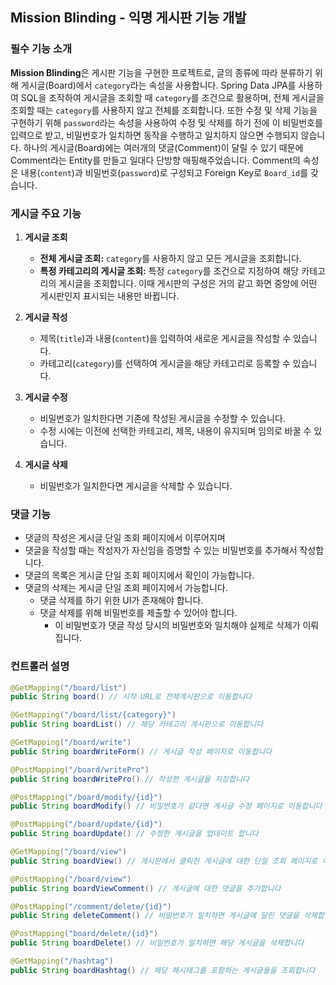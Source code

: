 ## Mission Blinding - 익명 게시판 기능 개발

### 필수 기능 소개

**Mission Blinding**은 게시판 기능을 구현한 프로젝트로, 글의 종류에 따라 분류하기 위해 게시글(Board)에서 `category`라는 속성을 사용합니다. Spring Data JPA를 사용하여 SQL을 조작하여 게시글을 조회할 때 `category`를 조건으로 활용하며, 전체 게시글을 조회할 때는 `category`를 사용하지 않고 전체를 조회합니다. 또한 수정 및 삭제 기능을 구현하기 위해 `password`라는 속성을 사용하여 수정 및 삭제를 하기 전에 이 비밀번호를 입력으로 받고, 비밀번호가 일치하면 동작을 수행하고 일치하지 않으면 수행되지 않습니다. 하나의 게시글(Board)에는 여러개의 댓글(Comment)이 달릴 수 있기 때문에 Comment라는 Entity를 만들고 일대다 단방향 매핑해주었습니다. Comment의 속성은 내용(`content`)과 비밀번호(`password`)로 구성되고 Foreign Key로 `Board_id`를 갖습니다.

### 게시글 주요 기능

1. **게시글 조회**
   - **전체 게시글 조회:** `category`를 사용하지 않고 모든 게시글을 조회합니다.
   - **특정 카테고리의 게시글 조회:** 특정 `category`를 조건으로 지정하여 해당 카테고리의 게시글을 조회합니다. 이때 게시판의 구성은 거의 같고 화면 중앙에 어떤 게시판인지 표시되는 내용만 바뀝니다.

2. **게시글 작성**
   - 제목(`title`)과 내용(`content`)을 입력하여 새로운 게시글을 작성할 수 있습니다.
   - 카테고리(`category`)를 선택하여 게시글을 해당 카테고리로 등록할 수 있습니다.

3. **게시글 수정**
   - 비밀번호가 일치한다면 기존에 작성된 게시글을 수정할 수 있습니다.
   - 수정 시에는 이전에 선택한 카테고리, 제목, 내용이 유지되며 임의로 바꿀 수 있습니다.

4. **게시글 삭제**
   - 비밀번호가 일치한다면 게시글을 삭제할 수 있습니다.

### 댓글 기능

- 댓글의 작성은 게시글 단일 조회 페이지에서 이루어지며
- 댓글을 작성할 때는 작성자가 자신임을 증명할 수 있는 비밀번호를 추가해서 작성합니다.
- 댓글의 목록은 게시글 단일 조회 페이지에서 확인이 가능합니다.
- 댓글의 삭제는 게시글 단일 조회 페이지에서 가능합니다.
  - 댓글 삭제를 하기 위한 UI가 존재해야 합니다.
  - 댓글 삭제를 위해 비밀번호를 제출할 수 있어야 합니다.
    - 이 비밀번호가 댓글 작성 당시의 비밀번호와 일치해야 실제로 삭제가 이뤄집니다.

### 컨트롤러 설명

```java
@GetMapping("/board/list")
public String board() // 시작 URL로 전체게시판으로 이동합니다

@GetMapping("/board/list/{category}")
public String boardList() // 해당 카테고리 게시판으로 이동합니다

@GetMapping("/board/write") 
public String boardWriteForm() // 게시글 작성 페이지로 이동합니다

@PostMapping("/board/writePro")
public String boardWritePro() // 작성한 게시글을 저장합니다

@PostMapping("/board/modify/{id}")
public String boardModify() // 비밀번호가 같다면 게시글 수정 페이지로 이동합니다

@PostMapping("/board/update/{id}")
public String boardUpdate() // 수정한 게시글을 업데이트 합니다

@GetMapping("/board/view") 
public String boardView() // 게시판에서 클릭한 게시글에 대한 단일 조회 페이지로 이동합니다

@PostMapping("/board/view") 
public String boardViewComment() // 게시글에 대한 댓글을 추가합니다

@PostMapping("/comment/delete/{id}")
public String deleteComment() // 비밀번호가 일치하면 게시글에 달린 댓글을 삭제합니다

@PostMapping("board/delete/{id}")
public String boardDelete() // 비밀번호가 일치하면 해당 게시글을 삭제합니다

@GetMapping("/hashtag") 
public String boardHashtag() // 해당 해시태그를 포함하는 게시글들을 조회합니다

